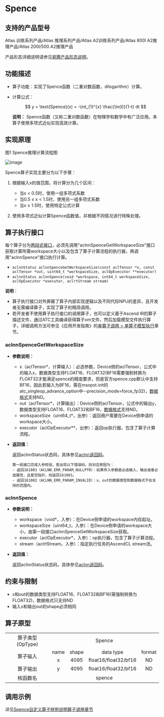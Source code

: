# Spence

## 支持的产品型号

Atlas 训练系列产品/Atlas 推理系列产品/Atlas A2训练系列产品/Atlas 800I A2推理产品/Atlas 200I/500 A2推理产品

产品形态详细说明请参见[昇腾产品形态说明](https://www.hiascend.com/document/redirect/CannCommunityProductForm)。

## 功能描述

- 算子功能：实现了Spence函数（二重对数函数，dilogarithm）计算。
- 计算公式：
  
  $$
  y = \text{Spence}(x) = -\int_{1}^{x} \frac{\ln(t)}{1-t} dt
  $$
  
  **说明：**
  Spence函数（又称二重对数函数）在物理学和数学中有广泛应用。本算子使用多项式近似实现高效计算。

## 实现原理

图1 Spence推理计算流程图

![image](https://obs-book.obs.cn-east-2.myhuaweicloud.com/Spence.png)

Spence算子实现主要分为以下步骤：

1. 根据输入x的值范围，将计算分为几个区间：
   - 当x < 0.5时，使用一组多项式系数
   - 当0.5 ≤ x < 1.5时，使用另一组多项式系数
   - 当x ≥ 1.5时，使用特定公式计算

2. 使用多项式近似计算Spence函数值，并根据不同情况进行特殊处理。

## 算子执行接口

每个算子分为[两段式接口](common/两段式接口.md)，必须先调用"aclnnSpenceGetWorkspaceSize"接口获取计算所需workspace大小以及包含了算子计算流程的执行器，再调用"aclnnSpence"接口执行计算。

* `aclnnStatus aclnnSpenceGetWorkspaceSize(const aclTensor *x, const aclTensor *out, uint64_t *workspaceSize, aclOpExecutor **executor)`
* `aclnnStatus aclnnSpence(void *workspace, int64_t workspaceSize, aclOpExecutor *executor, aclrtStream stream)`

**说明**：

- 算子执行接口对外屏蔽了算子内部实现逻辑以及不同代际NPU的差异，且开发者无需编译算子，实现了算子的精简调用。
- 若开发者不使用算子执行接口的调用算子，也可以定义基于Ascend IR的算子描述文件，通过ATC工具编译获得算子om文件，然后加载模型文件执行算子，详细调用方法可参见《应用开发指南》的[单算子调用 > 单算子模型执行](https://hiascend.com/document/redirect/CannCommunityCppOpcall)章节。

### aclnnSpenceGetWorkspaceSize

- **参数说明：**
  
  - x（aclTensor\*，计算输入）：必选参数，Device侧的aclTensor，公式中的输入x，数据类型支持FLOAT16、FLOAT32(BF16需要强制转换为FLOAT32才能满足spence的精度要求，但是官方spence.cpp默认中支持BF16，因此若输入为BF16，需在msopst.init的atc_singleop_advance_option中--precision_mode=force_fp32)，[数据格式](https://www.hiascend.com/document/detail/zh/CANNCommunityEdition/800alpha003/apiref/aolapi/context/common/%E6%95%B0%E6%8D%AE%E6%A0%BC%E5%BC%8F.md)支持ND。
  - out（aclTensor\*，计算输出）：Device侧的aclTensor，公式中的输出y，数据类型支持FLOAT16、FLOAT32和BF16，[数据格式](https://www.hiascend.com/document/detail/zh/CANNCommunityEdition/800alpha003/apiref/aolapi/context/common/%E6%95%B0%E6%8D%AE%E6%A0%BC%E5%BC%8F.md)支持ND。
  - workspaceSize（uint64\_t\*，出参）：返回用户需要在Device侧申请的workspace大小。
  - executor（aclOpExecutor\*\*，出参）：返回op执行器，包含了算子计算流程。
- **返回值：**
  
  返回aclnnStatus状态码，具体参见[aclnn返回码](https://www.hiascend.com/document/detail/zh/CANNCommunityEdition/800alpha003/apiref/aolapi/context/common/aclnn%E8%BF%94%E5%9B%9E%E7%A0%81_fuse.md)。
  
  ```
  第一段接口完成入参校验，若出现以下错误码，则对应原因为：
  - 返回161001（ACLNN_ERR_PARAM_NULLPTR）：如果传入参数是必选输入，输出或者必选属性，且是空指针，则返回161001。
  - 返回161002（ACLNN_ERR_PARAM_INVALID）：x、out的数据类型和数据格式不在支持的范围内。
  ```

### aclnnSpence

- **参数说明：**
  
  - workspace（void\*，入参）：在Device侧申请的workspace内存起址。
  - workspaceSize（uint64\_t，入参）：在Device侧申请的workspace大小，由第一段接口aclnnSpenceGetWorkspaceSize获取。
  - executor（aclOpExecutor\*，入参）：op执行器，包含了算子计算流程。
  - stream（aclrtStream，入参）：指定执行任务的AscendCL stream流。
- **返回值：**
  
  返回aclnnStatus状态码，具体参见[aclnn返回码](https://www.hiascend.com/document/detail/zh/CANNCommunityEdition/800alpha003/apiref/aolapi/context/common/aclnn%E8%BF%94%E5%9B%9E%E7%A0%81_fuse.md)。

## 约束与限制

- x和out的数据类型支持FLOAT16、FLOAT32和BF16(需强制转换为FLOAT32)，数据格式只支持ND
- 输入x和输出out的shape必须相同

## 算子原型

<table>
<tr><td rowspan="1" align="center">算子类型(OpType)</td><td colspan="4" align="center">Spence</td></tr>
</tr>
<tr><td rowspan="2" align="center">算子输入</td><td align="center">name</td><td align="center">shape</td><td align="center">data type</td><td align="center">format</td></tr>
<tr><td align="center">x</td><td align="center">4095</td><td align="center">float16/float32/bf16</td><td align="center">ND</td></tr>
</tr>
</tr>
<tr><td rowspan="1" align="center">算子输出</td><td align="center">y</td><td align="center">4095</td><td align="center">float16/float32/bf16</td><td align="center">ND</td></tr>
</tr>
<tr><td rowspan="1" align="center">核函数名</td><td colspan="4" align="center">spence</td></tr>
</table>

## 调用示例

详见[Spence自定义算子样例说明算子调用章节](../README.md#算子调用)